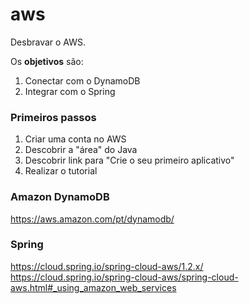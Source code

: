 # aws

Desbravar o AWS.

Os __objetivos__ são:

1. Conectar com o DynamoDB
2. Integrar com o Spring


### Primeiros passos

1. Criar uma conta no AWS
2. Descobrir a "área" do Java
3. Descobrir link para "Crie o seu primeiro aplicativo"
4. Realizar o tutorial


### Amazon DynamoDB

https://aws.amazon.com/pt/dynamodb/


### Spring

https://cloud.spring.io/spring-cloud-aws/1.2.x/
https://cloud.spring.io/spring-cloud-aws/spring-cloud-aws.html#_using_amazon_web_services

